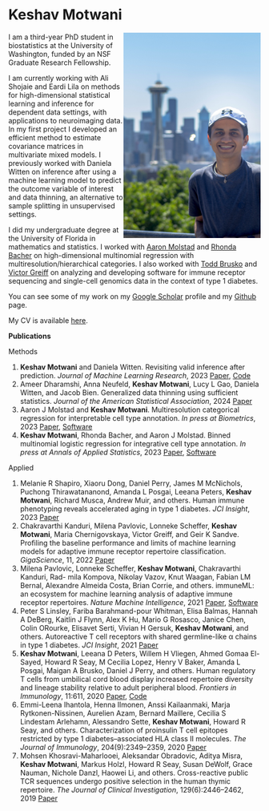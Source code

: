 # Keshav Motwani

<img align="right" src="keshav_headshot.jpg" width="273.6" height="410.4" alt="Keshav Motwani headshot">
 

I am a third-year PhD student in biostatistics at the University of Washington, funded by an NSF Graduate Research Fellowship.

I am currently working with Ali Shojaie and Eardi Lila on methods for high-dimensional statistical learning and inference for dependent data settings, with applications to neuroimaging data. In my first project I developed an  efficient method to estimate covariance matrices in multivariate mixed models. I previously worked with Daniela Witten on inference after using a machine learning model to predict the outcome variable of interest and data thinning, an alternative to sample splitting in unsupervised settings. 

I did my undergraduate degree at the University of Florida in mathematics and statistics. I worked with [Aaron Molstad](https://ajmolstad.github.io/) and [Rhonda Bacher](https://www.rhondabacher.com/) on high-dimensional multinomial regression with multiresolution/hierarchical categories. I also worked with [Todd Brusko](https://bruskolab.diabetes.ufl.edu/) and [Victor Greiff](https://greifflab.org/) on analyzing and developing software for immune receptor sequencing and single-cell genomics data in the context of type 1 diabetes. 

You can see some of my work on my [Google Scholar](https://scholar.google.com/citations?user=8AhTuSEAAAAJ&hl=en) profile and my [Github](https://github.com/keshav-motwani) page.

My CV is available [here](https://github.com/keshav-motwani/CV/blob/master/CV.pdf).

**Publications**

Methods
1. **Keshav Motwani** and Daniela Witten. Revisiting valid inference after prediction. _Journal of Machine Learning Research_,
2023 [Paper]([https://www.jmlr.org/papers/v24/23-0896.html](https://www.jmlr.org/papers/v24/23-0896.html)), [Code](https://github.com/keshav-motwani/PredictionBasedInference)
2. Ameer Dharamshi, Anna Neufeld, **Keshav Motwani**, Lucy L Gao, Daniela Witten,
and Jacob Bien. Generalized data thinning using sufficient statistics. _Journal of the American Statistical Association_, 2024 [Paper](https://arxiv.org/abs/2303.12931)
3. Aaron J Molstad and **Keshav Motwani**. Multiresolution categorical regression for
interpretable cell type annotation. _In press at Biometrics_, 2023 [Paper](https://arxiv.org/abs/2208.13857), [Software](https://github.com/ajmolstad/HierMultinom/)
4. **Keshav Motwani**, Rhonda Bacher, and Aaron J Molstad. Binned multinomial logistic regression for integrative cell type annotation. _In press at Annals of Applied Statistics_, 2023 [Paper](https://arxiv.org/abs/2111.12149), [Software](https://github.com/keshav-motwani/IBMR/)

Applied
1. Melanie R Shapiro, Xiaoru Dong, Daniel Perry, James M McNichols, Puchong Thirawatananond, Amanda L Posgai, Leeana Peters, **Keshav Motwani**, Richard Musca, Andrew Muir, and others. Human immune phenotyping reveals accelerated aging in type 1 diabetes. _JCI Insight_, 2023 [Paper](https://insight.jci.org/articles/view/170767)
2. Chakravarthi Kanduri, Milena Pavlovic, Lonneke Scheffer, **Keshav Motwani**, Maria Chernigovskaya, Victor Greiff, and Geir K Sandve. Profiling the baseline performance and limits of machine learning models for adaptive immune receptor repertoire classification. _GigaScience_, 11, 2022 [Paper](https://academic.oup.com/gigascience/article/doi/10.1093/gigascience/giac046/6593147)
3. Milena Pavlovic, Lonneke Scheffer, **Keshav Motwani**, Chakravarthi Kanduri, Rad- mila Kompova, Nikolay Vazov, Knut Waagan, Fabian LM Bernal, Alexandre Almeida Costa, Brian Corrie, and others. immuneML: an ecosystem for machine learning analysis of adaptive immune receptor repertoires. _Nature Machine Intelligence_, 2021 [Paper](https://www.nature.com/articles/s42256-021-00413-z), [Software](https://immuneml.uio.no/)
4. Peter S Linsley, Fariba Barahmand-pour Whitman, Elisa Balmas, Hannah A DeBerg, Kaitlin J Flynn, Alex K Hu, Mario G Rosasco, Janice Chen, Colin ORourke, Elisavet Serti, Vivian H Gersuk, **Keshav Motwani**, and others. Autoreactive T cell receptors with shared germline-like α chains in type 1 diabetes. _JCI Insight_, 2021 [Paper](https://insight.jci.org/articles/view/151349/)
5. **Keshav Motwani**, Leeana D Peters, Willem H Vliegen, Ahmed Gomaa El-Sayed, Howard R Seay, M Cecilia Lopez, Henry V Baker, Amanda L Posgai, Maigan A Brusko, Daniel J Perry, and others. Human regulatory T cells from umbilical cord blood display increased repertoire diversity and lineage stability relative to adult peripheral blood. _Frontiers in Immunology_, 11:611, 2020 [Paper](https://www.frontiersin.org/articles/10.3389/fimmu.2020.00611/full), [Code](https://github.com/keshav-motwani/tregPaper)
6. Emmi-Leena Ihantola, Henna Ilmonen, Anssi Kailaanmaki, Marja Rytkonen-Nissinen, Aurelien Azam, Bernard Maillere, Cecilia S Lindestam Arlehamn, Alessandro Sette, **Keshav Motwani**, Howard R Seay, and others. Characterization of proinsulin T cell epitopes restricted by type 1 diabetes–associated HLA class II molecules. _The Journal of Immunology_, 204(9):2349–2359, 2020 [Paper](https://journals.aai.org/jimmunol/article/204/9/2349/107608/Characterization-of-Proinsulin-T-Cell-Epitopes)
7. Mohsen Khosravi-Maharlooei, Aleksandar Obradovic, Aditya Misra, **Keshav Motwani**, Markus Holzl, Howard R Seay, Susan DeWolf, Grace Nauman, Nichole Danzl, Haowei Li, and others. Cross-reactive public TCR sequences undergo positive selection in the human thymic repertoire. _The Journal of Clinical Investigation_, 129(6):2446–2462, 2019 [Paper](https://www.jci.org/articles/view/124358)
